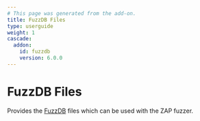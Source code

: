 ```yaml
---
# This page was generated from the add-on.
title: FuzzDB Files
type: userguide
weight: 1
cascade:
  addon:
    id: fuzzdb
    version: 6.0.0
---
```


# FuzzDB Files

Provides the [FuzzDB](https://github.com/fuzzdb-project/fuzzdb/) files which can be used with the ZAP fuzzer.

